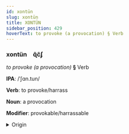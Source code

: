 ```yaml
---
id: xontün
slug: xontün
title: XONTÜN
sidebar_position: 429
hoverText: to provoke (a provocation) § Verb
---
```


### xontün&emsp;<span kind="abugida">ɋ̃c̃ʄ</span>

*to provoke (a provocation)* **§** Verb

**IPA**: /ˈʃɑn.tun/

**Verb**: to provoke/harrass

**Noun**: a provocation

**Modifier**: provokable/harrassable

<details>
    <summary>Origin</summary>
    Mandarin 扇動 shāndòng [ʂantʊŋ]<br/>
    <em>Sino-Tibetan Language Family</em>
</details>